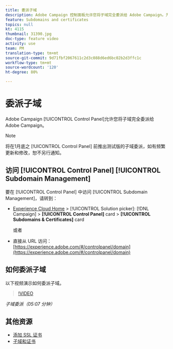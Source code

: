 ```yaml
---
title: 委派子域
description: Adobe Campaign 控制面板允许您将子域完全委派给 Adobe Campaign。为此，请执行以下步骤：
feature: Subdomains and certificates
topics: null
kt: 4115
thumbnail: 31390.jpg
doc-type: feature video
activity: use
team: PM
translation-type: tm+mt
source-git-commit: 9d71fbf2067611c2d3c088d6ed6bc02b2d3ffc1c
workflow-type: tm+mt
source-wordcount: '120'
ht-degree: 80%

---
```



# 委派子域

Adobe Campaign [!UICONTROL Control Panel]允许您将子域完全委派给 Adobe Campaign。

>[!NOTE]
>
>将在1月底之 [!UICONTROL Control Panel] 前推出测试版的子域委派，如有频繁更新和修改，恕不另行通知。

## 访问 [!UICONTROL Control Panel] [!UICONTROL Subdomain Management]

要在 [!UICONTROL Control Panel] 中访问 [!UICONTROL Subdomain Management]，请转到：

* [Experience Cloud Home](https://experience.adobe.com/#/home) > [!UICONTROL Solution picker]: [!DNL Campaign] > **[!UICONTROL Control Panel]** card > **[!UICONTROL Subdomains & Certificates]** card

   或者
* 直接从 URL 访问：[https://experience.adobe.com/#/controlpanel/domain](https://experience.adobe.com/#/controlpanel/domain)

## 如何委派子域

以下视频演示如何委派子域。

>[!VIDEO](https://video.tv.adobe.com/v/31390?quality=12)

*子域委派（05:07 分钟）*

## 其他资源

* [添加 SSL 证书](/help/administrating/control-panel/adding-ssl-certificates.md)
* [子域和证书](https://docs.adobe.com/content/help/zh-Hans/control-panel/using/subdomains-and-certificates/renewing-subdomain-certificate.html)

